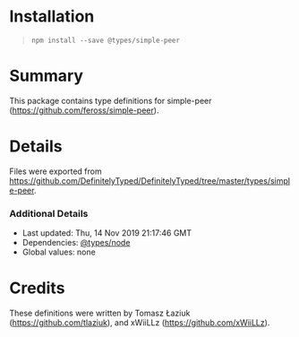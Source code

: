 # Installation
> `npm install --save @types/simple-peer`

# Summary
This package contains type definitions for simple-peer (https://github.com/feross/simple-peer).

# Details
Files were exported from https://github.com/DefinitelyTyped/DefinitelyTyped/tree/master/types/simple-peer.

### Additional Details
 * Last updated: Thu, 14 Nov 2019 21:17:46 GMT
 * Dependencies: [@types/node](https://npmjs.com/package/@types/node)
 * Global values: none

# Credits
These definitions were written by Tomasz Łaziuk (https://github.com/tlaziuk), and xWiiLLz (https://github.com/xWiiLLz).
